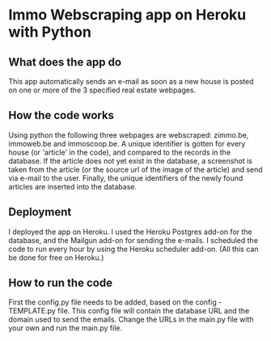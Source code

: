 # Immo Webscraping app on Heroku with Python
## What does the app do
This app automatically sends an e-mail as soon as a new house is posted on one or more of the 3 specified real estate webpages.

## How the code works
Using python the following three webpages are webscraped: zimmo.be, immoweb.be and immoscoop.be. A unique identifier is gotten for every house (or 'article' in the code), and compared to the records in the database. If the article does not yet exist in the database, a screenshot is taken from the article (or the source url of the image of the article) and send via e-mail to the user. Finally, the unique identifiers of the newly found articles are inserted into the database.

## Deployment
I deployed the app on Heroku. I used the Heroku Postgres add-on for the database, and the Mailgun add-on for sending the e-mails. I scheduled the code to run every hour by using the Heroku scheduler add-on. (All this can be done for free on Heroku.)

## How to run the code
First the config.py file needs to be added, based on the config - TEMPLATE.py file. This config file will contain the database URL and the domain used to send the emails.
Change the URLs in the main.py file with your own and run the main.py file.

